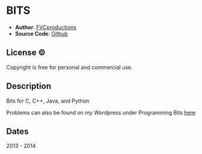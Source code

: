 # BITS

* **Author**: [FVCproductions][]
* **Source Code**: [Github][]

## License &copy;

Copyright is free for personal and commercial use.

## Description

Bits for C, C++, Java, and Python

Problems can also be found on my Wordpress under Programming Bits [here][]

## Dates

2013 - 2014

[FVCProductions]: http://fvcproductions.wordpress.com
[Github]: https://github.com/fvcproductions
[here]: http://fvcproductions.wordpress.com/category/tech-deck/